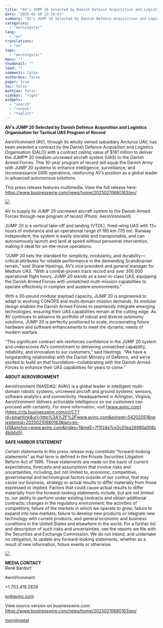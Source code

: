 ```yaml
---
title: "AV’s JUMP 20 Selected by Danish Defence Acquisition and Logistics Organisation for Tactical UAS Program of Record"
date: "2025-02-10 22:16:01"
summary: "AV’s JUMP 20 Selected by Danish Defence Acquisition and Logistics Organisation for Tactical UAS Program of Record AeroVironment (AV), through its wholly owned subsidiary Arcturus UAV, has been awarded a contract by the Danish Defence Acquisition and Logistics Organisation (DALO) with a contract ceiling value of $181 million to deliver..."
categories:
  - "morningstar"
lang:
  - "en"
translations:
  - "en"
tags:
  - "morningstar"
menu: ""
thumbnail: ""
lead: ""
comments: false
authorbox: false
pager: true
toc: false
mathjax: false
sidebar: "right"
widgets:
  - "search"
  - "recent"
  - "taglist"
---
```


**AV’s JUMP 20 Selected by Danish Defence Acquisition and Logistics Organisation for Tactical UAS Program of Record**

AeroVironment (AV), through its wholly owned subsidiary Arcturus UAV, has been awarded a contract by the Danish Defence Acquisition and Logistics Organisation (DALO) with a contract ceiling value of $181 million to deliver the JUMP® 20 medium uncrewed aircraft system (UAS) to the Danish Armed Forces. This 10-year program of record will equip the Danish Army with JUMP 20 systems to enhance intelligence, surveillance, and reconnaissance (ISR) operations, reinforcing AV’s position as a global leader in advanced autonomous solutions.

This press release features multimedia. View the full release here: <https://www.businesswire.com/news/home/20250210680163/en/>

 ![](https://mms.businesswire.com/media/20250210680163/en/2376522/4/DALO_JUMP_PR_Image.jpg)

AV to supply its JUMP 20 uncrewed aircraft system to the Danish Armed Forces through new program of record (Photo: AeroVironment)

JUMP 20 is a vertical take-off and landing (VTOL), fixed-wing UAS with 13+ hours of endurance and an operational range of 185 km (115 mi). Runway independent, the system is easily storable and transportable, and can autonomously launch and land at speed without personnel intervention, making it ideal for on-the-move operations.

“JUMP 20 sets the standard for simplicity, modularity, and durability—critical attributes for reliable performance in the demanding Scandinavian terrain,” said Shane Hastings, AV’s vice president and general manager for Medium UAS. “With a combat-proven track record and over 300,000 operational flight hours, JUMP 20 stands as a best-in-class UAS, equipping the Danish Armed Forces with unmatched multi-mission capabilities to operate effectively in complex and austere environments.”

With a 30-pound modular payload capacity, JUMP 20 is engineered to adapt to evolving CONOPS and multi-domain mission demands. Its modular design enables the Danish Armed Forces to seamlessly integrate emerging technologies, ensuring their UAS capabilities remain at the cutting edge. As AV continues to advance its portfolio of robust and diverse autonomy solutions, JUMP 20 is perfectly positioned to scale, incorporating future hardware and software enhancements to meet the dynamic needs of modern warfare.

“This significant contract win reinforces confidence in the JUMP 20 system and underscores AV’s commitment to delivering unmatched capability, reliability, and innovation to our customers,” said Hastings. “We have a longstanding relationship with the Danish Ministry of Defence, and we’re excited to build on that foundation—collaborating with the Danish Armed Forces to enhance their UAS capabilities for years to come.”

**ABOUT AEROVIRONMENT**

AeroVironment (NASDAQ: AVAV) is a global leader in intelligent multi-domain robotic systems, uncrewed aircraft and ground systems, sensors, software analytics and connectivity. Headquartered in Arlington, Virginia, AeroVironment delivers actionable intelligence so our customers can proceed with certainty. For more information, visit [www.avinc.com](https://cts.businesswire.com/ct/CT?id=smartlink&url=http%3A%2F%2Fwww.avinc.com&esheet=54202051&newsitemid=20250210680163&lan=en-US&anchor=www.avinc.com&index=1&md5=7f1f24e7ce2c01ea26985a0f4b4b94d5).

**SAFE HARBOR STATEMENT**

Certain statements in this press release may constitute "forward-looking statements" as that term is defined in the Private Securities Litigation Reform Act of 1995. These statements are made on the basis of current expectations, forecasts and assumptions that involve risks and uncertainties, including, but not limited to, economic, competitive, governmental and technological factors outside of our control, that may cause our business, strategy or actual results to differ materially from those expressed or implied. Factors that could cause actual results to differ materially from the forward-looking statements include, but are not limited to, our ability to perform under existing contracts and obtain additional contracts; changes in the regulatory environment; the activities of competitors; failure of the markets in which we operate to grow; failure to expand into new markets; failure to develop new products or integrate new technology with current products; and general economic and business conditions in the United States and elsewhere in the world. For a further list and description of such risks and uncertainties, see the reports we file with the Securities and Exchange Commission. We do not intend, and undertake no obligation, to update any forward-looking statements, whether as a result of new information, future events or otherwise.

 ![](https://cts.businesswire.com/ct/CT?id=bwnews&sty=20250210680163r1&sid=mstr3&distro=nx&lang=en)

**MEDIA CONTACT**  
René Bardorf
  
AeroVironment
  
+1.703.418.2828
  
[pr@avinc.com](mailto:pr@avinc.com)

View source version on businesswire.com: <https://www.businesswire.com/news/home/20250210680163/en/>

[morningstar](https://www.morningstar.com/news/business-wire/20250210680163/avs-jump-20-selected-by-danish-defence-acquisition-and-logistics-organisation-for-tactical-uas-program-of-record)
